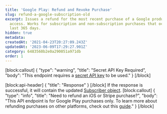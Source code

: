 ```yaml
---
title: 'Google Play: Refund and Revoke Purchase'
slug: refund-a-google-subscription-old
excerpt: Issues a refund for the most recent purchase of a Google product and revokes
  access. Works for subscription and non-subscription purchases that occurred in the
  last 365 days.
hidden: true
metadata: 
createdAt: '2021-04-23T20:27:09.243Z'
updatedAt: '2023-06-09T17:29:27.901Z'
category: 6483560b2e0a290051a971db
order: 1
---
```

[block:callout]
{
  "type": "warning",
  "title": "Secret API Key Required",
  "body": "This endpoint requires a [secret API key](doc:authentication) to be used."
}
[/block]

[block:api-header]
{
  "title": "Response"
}
[/block]
If the response is successful, it will contain the updated [Subscriber object](ref:subscribers#the-subscriber-object).
[block:callout]
{
  "type": "info",
  "title": "Need to refund an iOS or Stripe purchase?",
  "body": "This API endpoint is for Google Play purchases only. To learn more about refunding purchases on other platforms, check out this [guide](doc:managing-subscriptions#refunding-purchases)."
}
[/block]